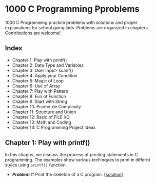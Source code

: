 # 1000 C Programming Pproblems


1000 C Programming practice problems with solutions and proper explanations for school going kids. Problems are organized in chapters. Contributions are welcome!

## Index
- Chapter 1: Play with printf()
- Chapter 2: Data Type and Variables
- Chapter 3: User Input- scanf()
- Chapter 4: Apply your Condition
- Chapter 5: Magic of Loop
- Chapter 6: Use of Array
- Chapter 7: Play with Pattern
- Chapter 8: Fun of Function
- Chapter 9: Start with String
- Chapter 10: Pointer de Complexity
- Chapter 11: Structure and Union
- Chapter 12: Basic of FILE I/O
- Chapter 13: Math and Coding
- Chapter 14: C Programming Project Ideas



## Chapter 1: Play with printf()
In this chapter, we discuss the process of printing statements in C programming. The examples show various techinques to print in differnt styles using `printf()` function. 
- ***Problem 1:*** Print the skeleton of a C program. [[solution]](chapter-1/chapter-1-solution.md#probem-1)